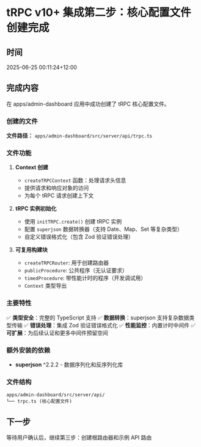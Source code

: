 # tRPC v10+ 集成第二步：核心配置文件创建完成

## 时间
2025-06-25 00:11:24+12:00

## 完成内容
在 apps/admin-dashboard 应用中成功创建了 tRPC 核心配置文件。

### 创建的文件
**文件路径：** `apps/admin-dashboard/src/server/api/trpc.ts`

### 文件功能
1. **Context 创建**
   - `createTRPCContext` 函数：处理请求头信息
   - 提供请求和响应对象的访问
   - 为每个 tRPC 请求创建上下文

2. **tRPC 实例初始化**
   - 使用 `initTRPC.create()` 创建 tRPC 实例
   - 配置 `superjson` 数据转换器（支持 Date、Map、Set 等复杂类型）
   - 自定义错误格式化（包含 Zod 验证错误处理）

3. **可复用构建块**
   - `createTRPCRouter`: 用于创建路由器
   - `publicProcedure`: 公共程序（无认证要求）
   - `timedProcedure`: 带性能计时的程序（开发调试用）
   - `Context` 类型导出

### 主要特性
✅ **类型安全**：完整的 TypeScript 支持
✅ **数据转换**：superjson 支持复杂数据类型传输
✅ **错误处理**：集成 Zod 验证错误格式化
✅ **性能监控**：内置计时中间件
✅ **可扩展**：为后续认证和更多中间件预留空间

### 额外安装的依赖
- **superjson** ^2.2.2 - 数据序列化和反序列化库

### 文件结构
```
apps/admin-dashboard/src/server/api/
└── trpc.ts (核心配置文件)
```

## 下一步
等待用户确认后，继续第三步：创建根路由器和示例 API 路由 